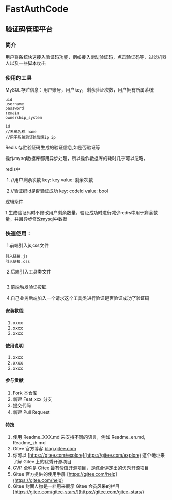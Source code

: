 # FastAuthCode

## 验证码管理平台

### 简介

用户将系统快速接入验证码功能，例如接入滑动验证码，点击验证码等，过滤机器人以及一些脚本攻击



### 使用的工具

MySQL存贮信息：用户账号，用户key，剩余验证次数，用户拥有所属系统

```
uid
username
password
remain
ownership_system
```

```
id
//系统名称 name
//用于系统验证的后端ip ip
```

Redis 存贮验证码生成的验证信息,如是否验证等

操作mysql数据库都用异步处理，所以操作数据库的耗时几乎可以忽略，

redis中 

​	1. //用户剩余次数 key: key value: 剩余次数

​	2.//验证码id是否验证成功 key: codeId value: bool 

逻辑条件

1.生成验证码时不修改用户剩余数量，验证成功时进行减少redis中用于剩余数量，并且异步修改mysql中数据


### 快速使用：

​	1.前端引入js,css文件

```
引入链接.js
引入链接.css
```

​	2.后端引入工具类文件

```

```

​	3.前端触发验证按钮

​	4.自己业务后端加入一个请求这个工具类进行验证是否验证成功了验证码




#### 安装教程

1.  xxxx
2.  xxxx
3.  xxxx

#### 使用说明

1.  xxxx
2.  xxxx
3.  xxxx

#### 参与贡献

1.  Fork 本仓库
2.  新建 Feat_xxx 分支
3.  提交代码
4.  新建 Pull Request


#### 特技

1.  使用 Readme\_XXX.md 来支持不同的语言，例如 Readme\_en.md, Readme\_zh.md
2.  Gitee 官方博客 [blog.gitee.com](https://blog.gitee.com)
3.  你可以 [https://gitee.com/explore](https://gitee.com/explore) 这个地址来了解 Gitee 上的优秀开源项目
4.  [GVP](https://gitee.com/gvp) 全称是 Gitee 最有价值开源项目，是综合评定出的优秀开源项目
5.  Gitee 官方提供的使用手册 [https://gitee.com/help](https://gitee.com/help)
6.  Gitee 封面人物是一档用来展示 Gitee 会员风采的栏目 [https://gitee.com/gitee-stars/](https://gitee.com/gitee-stars/)
